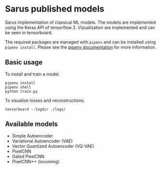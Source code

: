 # Sarus published models

Sarus implementation of classical ML models. The models are implemented using the Keras API of tensorflow 2. Vizualization are implemented and can be seen in tensorboard.

The required packages are managed with `pipenv` and can be installed using `pipenv install`. Please see the [pipenv documentation](https://pipenv-fork.readthedocs.io/en/latest/) for more information.

## Basic usage

To install and train a model.

```shell
pipenv install
pipenv shell
python train.py
```

To visualize losses and reconstructions.

```shell
tensorboard --logdir ./logs/
```

## Available models

* Simple Autoencoder
* Variational Autoencoder (VAE)
* Vector Quantized Autoencoder (VQ-VAE)
* PixelCNN
* Gated PixelCNN
* PixelCNN++ (incoming)